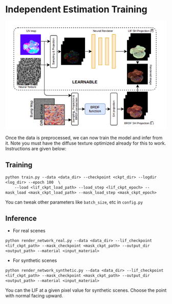 # Independent Estimation Training
![Pipeline](./pipeline.png)


Once the data is preprocessed, we can now train the model and infer from it. Note you must have the diffuse texture optimized already for this to work. Instructions are given below:

## Training
```
python train.py --data <data_dir> --checkpoint <ckpt_dir> --logdir <log_dir> --epoch 100  \
	--load <lif_ckpt_load_path> --load_step <lif_ckpt_epoch> --mask_load <mask_ckpt_load_path> --mask_load_step <mask_ckpt_epoch>
```
You can tweak other parameters like `batch_size`, etc in `config.py` 
## Inference
+ For real scenes
```
python render_network_real.py --data <data_dir> --lif_checkpoint <lif_ckpt_path> --mask_checkpoint <mask_ckpt_path> --output_dir <output_path> --material <input_material>
```
+ For synthetic scenes
```
python render_network_synthetic.py --data <data_dir> --lif_checkpoint <lif_ckpt_path> --mask_checkpoint <mask_ckpt_path> --output_dir <output_path> --material <input_material>
```
You can the LIF at a given pixel value for synthetic scenes. Choose the point with normal facing upward.
